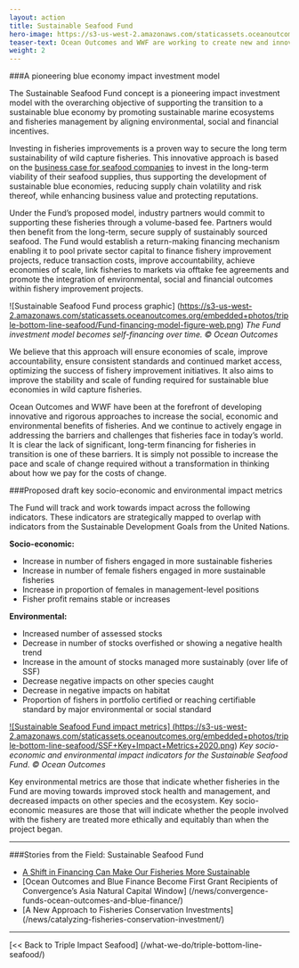 ```yaml
---
layout: action
title: Sustainable Seafood Fund
hero-image: https://s3-us-west-2.amazonaws.com/staticassets.oceanoutcomes.org/hero+photos/funding-facility-hero.jpg
teaser-text: Ocean Outcomes and WWF are working to create new and innovative ways to finance the transition to a sustainable blue economy in fisheries. Together we are developing the concept for a blended financing mechanism to provide upfront capital to address the sustainability improvements needed in overexploited and unsustainable fisheries. We are developing the Sustainable Seafood Fund (the Fund) as a pioneering mechanism to combine funding from multiple sources to secure fishery improvements, providing a unique opportunity for leading companies to mainstream sustainability into their business models.
weight: 2
---
```

###A pioneering blue economy impact investment model

The Sustainable Seafood Fund concept is a pioneering impact investment model with the overarching objective of supporting the transition to a sustainable blue economy by promoting sustainable marine ecosystems and fisheries management by aligning environmental, social and financial incentives.

Investing in fisheries improvements is a proven way to secure the long term sustainability of wild capture fisheries. This innovative approach is based on the <a href="https://seafoodsustainability.org/industry/business-case/" target="_blank">business case for seafood companies</a> to invest in the long-term viability of their seafood supplies, thus supporting the development of sustainable blue economies, reducing supply chain volatility and risk thereof, while enhancing business value and protecting reputations.

Under the Fund’s proposed model, industry partners would commit to supporting these fisheries through a volume-based fee. Partners would then benefit from the long-term, secure supply of sustainably sourced seafood. The Fund would establish a return-making financing mechanism enabling it to pool private sector capital to finance fishery improvement projects, reduce transaction costs, improve accountability, achieve economies of scale, link fisheries to markets via offtake fee agreements and promote the integration of environmental, social and financial outcomes within fishery improvement projects.

![Sustainable Seafood Fund process graphic]
(https://s3-us-west-2.amazonaws.com/staticassets.oceanoutcomes.org/embedded+photos/triple-bottom-line-seafood/Fund-financing-model-figure-web.png)
*The Fund investment model becomes self-financing over time. © Ocean Outcomes*

We believe that this approach will ensure economies of scale, improve accountability, ensure consistent standards and continued market access, optimizing the success of fishery improvement initiatives. It also aims to improve the stability and scale of funding required for sustainable blue economies in wild capture fisheries.

Ocean Outcomes and WWF have been at the forefront of developing innovative and rigorous approaches to increase the social, economic and environmental benefits of fisheries. And we continue to actively engage in addressing the barriers and challenges that fisheries face in today’s world. It is clear the lack of significant, long-term financing for fisheries in transition is one of these barriers. It is simply not possible to increase the pace and scale of change required without a transformation in thinking about how we pay for the costs of change.

###Proposed draft key socio-economic and environmental impact metrics

The Fund will track and work towards impact across the following indicators. These indicators are strategically mapped to overlap with indicators from the Sustainable Development Goals from the United Nations.

**Socio-economic:**  

- Increase in number of fishers engaged in more sustainable fisheries  
- Increase in number of female fishers engaged in more sustainable fisheries  
- Increase in proportion of females in management-level positions  
- Fisher profit remains stable or increases  

**Environmental:**  

- Increased number of assessed stocks  
- Decrease in number of stocks overfished or showing a negative health trend  
- Increase in the amount of stocks managed more sustainably (over life of SSF)  
- Decrease negative impacts on other species caught  
- Decrease in negative impacts on habitat  
- Proportion of fishers in portfolio certified or reaching certifiable standard by major environmental or social standard  

<a href="https://s3-us-west-2.amazonaws.com/staticassets.oceanoutcomes.org/embedded+photos/triple-bottom-line-seafood/SSF+Key+Impact+Metrics+2020.png" target="_blank">![Sustainable Seafood Fund impact metrics]
(https://s3-us-west-2.amazonaws.com/staticassets.oceanoutcomes.org/embedded+photos/triple-bottom-line-seafood/SSF+Key+Impact+Metrics+2020.png)</a>
*Key socio-economic and environmental impact indicators for the Sustainable Seafood Fund. © Ocean Outcomes*

Key environmental metrics are those that indicate whether fisheries in the Fund are moving towards improved stock health and management, and decreased impacts on other species and the ecosystem. Key socio-economic measures are those that will indicate whether the people involved with the fishery are treated more ethically and equitably than when the project began.

---
###Stories from the Field: Sustainable Seafood Fund

* <a href="https://www.sustainability-times.com/environmental-protection/a-shift-in-financing-can-make-our-fisheries-more-sustainable/" target="_blank">A Shift in Financing Can Make Our Fisheries More Sustainable</a>
* [Ocean Outcomes and Blue Finance Become First Grant Recipients of Convergence’s Asia Natural Capital Window] (/news/convergence-funds-ocean-outcomes-and-blue-finance/)
* [A New Approach to Fisheries Conservation Investments] (/news/catalyzing-fisheries-conservation-investment/)

-----

[<< Back to Triple Impact Seafood] (/what-we-do/triple-bottom-line-seafood/)
